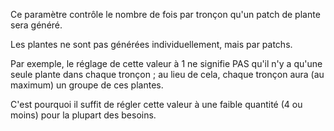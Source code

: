 Ce paramètre contrôle le nombre de fois par tronçon qu'un patch de plante sera généré.

Les plantes ne sont pas générées individuellement, mais par patchs.

Par exemple, le réglage de cette valeur à 1 ne signifie PAS qu'il n'y a qu'une seule plante dans chaque tronçon ; au lieu de cela, chaque tronçon aura (au maximum) un groupe de ces plantes.

C'est pourquoi il suffit de régler cette valeur à une faible quantité (4 ou moins) pour la plupart des besoins.